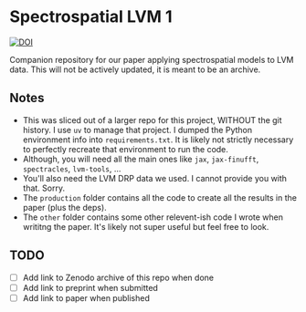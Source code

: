 # Spectrospatial LVM 1

[![DOI](https://zenodo.org/badge/DOI/10.5281/zenodo.17276667.svg)](https://doi.org/10.5281/zenodo.17276667)

Companion repository for our paper applying spectrospatial models to LVM data. This will not be actively updated, it is meant to be an archive.

## Notes

- This was sliced out of a larger repo for this project, WITHOUT the git history. I use `uv` to manage that project. I dumped the Python environment info into `requirements.txt`. It is likely not strictly necessary to perfectly recreate that environment to run the code.
- Although, you will need all the main ones like `jax`, `jax-finufft`, `spectracles`, `lvm-tools`, ...
- You'll also need the LVM DRP data we used. I cannot provide you with that. Sorry.
- The `production` folder contains all the code to create all the results in the paper (plus the deps).
- The `other` folder contains some other relevent-ish code I wrote when writitng the paper. It's likely not super useful but feel free to look.

## TODO

- [ ] Add link to Zenodo archive of this repo when done
- [ ] Add link to preprint when submitted
- [ ] Add link to paper when published
